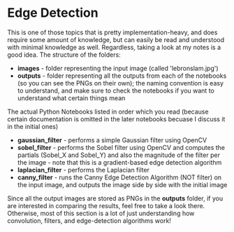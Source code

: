 # Edge Detection

This is one of those topics that is pretty implementation-heavy, and does require some amount of knowledge, but can easily be read and understood with minimal knowledge as well. Regardless, taking a look at my notes is a good idea. The structure of the folders:

- **images** - folder representing the input image (called 'lebronslam.jpg')
- **outputs** - folder representing all the outputs from each of the notebooks (so you can see the PNGs on their own); the naming convention is easy to understand, and make sure to check the notebooks if you want to understand what certain things mean

The actual Python Notebooks listed in order which you read (because certain documentation is omitted in the later notebooks becuase I discuss it in the initial ones)
- **gaussian_filter** - performs a simple Gaussian filter using OpenCV 
- **sobel_filter** - performs the Sobel filter using OpenCV and computes the partials (Sobel_X and Sobel_Y) and also the magnitude of the filter per the image - note that this is a gradient-based edge detection algorithm
- **laplacian_filter** - performs the Laplacian filter 
- **canny_filter** - runs the Canny Edge Detection Algorithm (NOT filter) on the input image, and outputs the image side by side with the initial image 

Since all the output images are stored as PNGs in the **outputs** folder, if you are interested in comparing the results, feel free to take a look there. Otherwise, most of this section is a lot of just understanding how convolution, filters, and edge-detection algorithms work!